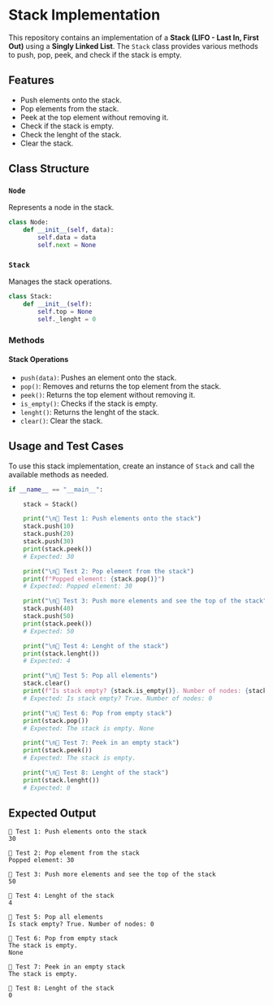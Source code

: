 # Stack Implementation

This repository contains an implementation of a **Stack (LIFO - Last In, First Out)** using a **Singly Linked List**. The `Stack` class provides various methods to push, pop, peek, and check if the stack is empty.


## Features
- Push elements onto the stack.
- Pop elements from the stack.
- Peek at the top element without removing it.
- Check if the stack is empty.
- Check the lenght of the stack.
- Clear the stack.

## Class Structure
### `Node`
Represents a node in the stack.
```python
class Node:
    def __init__(self, data):
        self.data = data
        self.next = None
```

### `Stack`
Manages the stack operations.
```python
class Stack:
    def __init__(self):
        self.top = None
        self._lenght = 0
```

### Methods
#### Stack Operations
- `push(data)`: Pushes an element onto the stack.
- `pop()`: Removes and returns the top element from the stack.
- `peek()`: Returns the top element without removing it.
- `is_empty()`: Checks if the stack is empty.
- `lenght()`: Returns the lenght of the stack.
- `clear()`: Clear the stack.

## Usage and Test Cases
To use this stack implementation, create an instance of `Stack` and call the available methods as needed.

```python
if __name__ == "__main__":

    stack = Stack()

    print("\n🔹 Test 1: Push elements onto the stack")
    stack.push(10)
    stack.push(20)
    stack.push(30)
    print(stack.peek())
    # Expected: 30

    print("\n🔹 Test 2: Pop element from the stack")
    print(f"Popped element: {stack.pop()}")
    # Expected: Popped element: 30

    print("\n🔹 Test 3: Push more elements and see the top of the stack")
    stack.push(40)
    stack.push(50)
    print(stack.peek())
    # Expected: 50

    print("\n🔹 Test 4: Lenght of the stack")
    print(stack.lenght())
    # Expected: 4

    print("\n🔹 Test 5: Pop all elements")
    stack.clear()
    print(f"Is stack empty? {stack.is_empty()}. Number of nodes: {stack.lenght()}")
    # Expected: Is stack empty? True. Number of nodes: 0

    print("\n🔹 Test 6: Pop from empty stack")
    print(stack.pop())
    # Expected: The stack is empty. None

    print("\n🔹 Test 7: Peek in an empty stack")
    print(stack.peek())
    # Expected: The stack is empty.

    print("\n🔹 Test 8: Lenght of the stack")
    print(stack.lenght())
    # Expected: 0
```

## Expected Output
```
🔹 Test 1: Push elements onto the stack
30

🔹 Test 2: Pop element from the stack
Popped element: 30

🔹 Test 3: Push more elements and see the top of the stack
50

🔹 Test 4: Lenght of the stack
4

🔹 Test 5: Pop all elements
Is stack empty? True. Number of nodes: 0

🔹 Test 6: Pop from empty stack
The stack is empty.
None

🔹 Test 7: Peek in an empty stack
The stack is empty.

🔹 Test 8: Lenght of the stack
0
```
